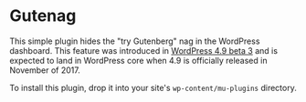 # Gutenag

This simple plugin hides the "try Gutenberg" nag in the WordPress dashboard. This feature was introduced in [WordPress 4.9 beta 3](https://wordpress.org/news/2017/10/wordpress-4-9-beta-3/) and is expected to land in WordPress core when 4.9 is officially released in November of 2017.

To install this plugin, drop it into your site's `wp-content/mu-plugins` directory.
